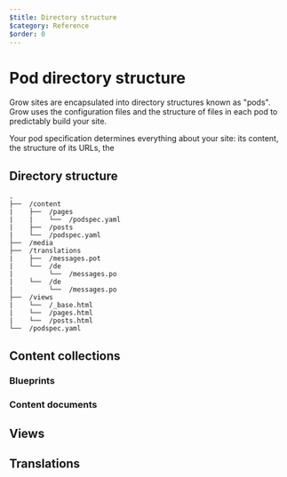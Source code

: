 ```yaml
---
$title: Directory structure
$category: Reference
$order: 0
---
```

# Pod directory structure

Grow sites are encapsulated into directory structures known as "pods". Grow uses the configuration files and the structure of files in each pod to predictably build your site.

Your pod specification determines everything about your site: its content, the structure of its URLs, the 

## Directory structure

    .
    ├──  /content
    |    ├──  /pages
    |    |    └──  /podspec.yaml
    |    ├──  /posts
    |    └──  /podspec.yaml
    ├──  /media
    ├──  /translations
    |    ├──  /messages.pot
    |    └──  /de
    |         └──  /messages.po
    |    └──  /de
    |         └──  /messages.po
    ├──  /views
    |    └──  /_base.html
    |    └──  /pages.html
    |    └──  /posts.html
    └──  /podspec.yaml

## Content collections

### Blueprints

### Content documents

## Views

## Translations
